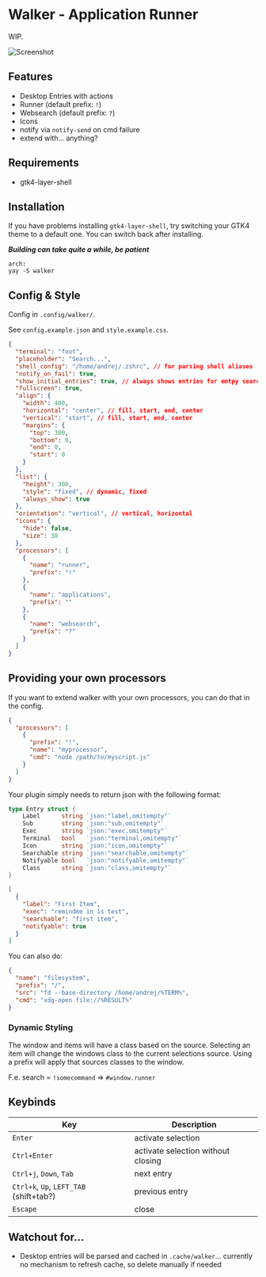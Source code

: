 # Walker - Application Runner

WIP.

![Screenshot](https://github.com/abenz1267/walker/blob/master/screenshot.png?raw=true)

## Features

- Desktop Entries with actions
- Runner (default prefix: `!`)
- Websearch (default prefix: `?`)
- Icons
- notify via `notify-send` on cmd failure
- extend with... anything?

## Requirements

- gtk4-layer-shell

## Installation

If you have problems installing `gtk4-layer-shell`, try switching your GTK4 theme to a default one. You can switch back after installing.

**_Building can take quite a while, be patient_**

```
arch:
yay -S walker
```

## Config & Style

Config in `.config/walker/`.

See `config.example.json` and `style.example.css`.

```json
{
  "terminal": "foot",
  "placeholder": "Search...",
  "shell_config": "/home/andrej/.zshrc", // for parsing shell aliases
  "notify_on_fail": true,
  "show_initial_entries": true, // always shows entries for emtpy search
  "fullscreen": true,
  "align": {
    "width": 400,
    "horizontal": "center", // fill, start, end, center
    "vertical": "start", // fill, start, end, center
    "margins": {
      "top": 300,
      "bottom": 0,
      "end": 0,
      "start": 0
    }
  },
  "list": {
    "height": 300,
    "style": "fixed", // dynamic, fixed
    "always_show": true
  },
  "orientation": "vertical", // vertical, horizontal
  "icons": {
    "hide": false,
    "size": 38
  },
  "processors": [
    {
      "name": "runner",
      "prefix": "!"
    },
    {
      "name": "applications",
      "prefix": ""
    },
    {
      "name": "websearch",
      "prefix": "?"
    }
  ]
}
```

## Providing your own processors

If you want to extend walker with your own processors, you can do that in the config.

```json
{
  "processors": [
    {
      "prefix": "!",
      "name": "myprocessor",
      "cmd": "node /path/to/myscript.js"
    }
  ]
}
```

Your plugin simply needs to return json with the following format:

```go
type Entry struct {
	Label      string `json:"label,omitempty"`
	Sub        string `json:"sub,omitempty"`
	Exec       string `json:"exec,omitempty"`
	Terminal   bool   `json:"terminal,omitempty"`
	Icon       string `json:"icon,omitempty"`
	Searchable string `json:"searchable,omitempty"`
	Notifyable bool   `json:"notifyable,omitempty"`
	Class      string `json:"class,omitempty"`
}
```

```json
[
  {
    "label": "First Item",
    "exec": "remindme in 1s test",
    "searchable": "first item",
    "notifyable": true
  }
]
```

You can also do:

```json
{
  "name": "filesystem",
  "prefix": "/",
  "src": "fd --base-directory /home/andrej/%TERM%",
  "cmd": "xdg-open file://%RESULT%"
}
```

### Dynamic Styling

The window and items will have a class based on the source. Selecting an item will change the windows class to the current selections source. Using a prefix will apply that sources classes to the window.

F.e. search = `!somecommand` => `#window.runner`

## Keybinds

| Key                                     | Description                        |
| --------------------------------------- | ---------------------------------- |
| `Enter`                                 | activate selection                 |
| `Ctrl+Enter`                            | activate selection without closing |
| `Ctrl+j`, `Down`, `Tab`                 | next entry                         |
| `Ctrl+k`, `Up`, `LEFT_TAB` (shift+tab?) | previous entry                     |
| `Escape`                                | close                              |

## Watchout for...

- Desktop entries will be parsed and cached in `.cache/walker`... currently no mechanism to refresh cache, so delete manually if needed
